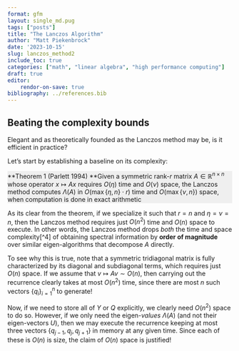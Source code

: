 ```yaml
---
format: gfm
layout: single_md.pug
tags: ["posts"]
title: "The Lanczos Algorithm"
author: "Matt Piekenbrock"
date: '2023-10-15'
slug: lanczos_method2
include_toc: true
categories: ["math", "linear algebra", "high performance computing"]
draft: true
editor: 
    rendor-on-save: true
bibliography: ../references.bib
---
```


## Beating the complexity bounds

Elegant and as theoretically founded as the Lanczos method may be, is it
efficient in practice?

Let’s start by establishing a baseline on its complexity:

<div id="thm-line" class="theorem" style="background-color: #efefef;">

<span class="theorem-title">**Theorem 1 (Parlett 1994) **</span>Given a
symmetric rank-$r$ matrix $A \in \mathbb{R}^{n \times n}$ whose operator
$x \mapsto A x$ requires $O(\eta)$ time and $O(\nu)$ space, the Lanczos
method computes $\Lambda(A)$ in $O(\max\{\eta, n\}\cdot r)$ time and
$O(\max\{\nu, n\})$ space, when computation is done in exact arithmetic

</div>

As its clear from the theorem, if we specialize it such that $r = n$ and
$\eta = \nu = n$, then the Lanczos method requires just $O(n^2)$ time
and $O(n)$ space to execute. In other words, the Lanczos method drops
*both* the time and space complexity\[^4\] of obtaining spectral
information by **order of magnitude** over similar eigen-algorithms that
decompose $A$ directly.

To see why this is true, note that a symmetric tridiagonal matrix is
fully characterized by its diagonal and subdiagonal terms, which
requires just $O(n)$ space. If we assume that $v \mapsto Av \sim O(n)$,
then carrying out the recurrence clearly takes at most $O(n^2)$ time,
since there are most $n$ such vectors $\{q_i\}_{i=1}^n$ to generate!

Now, if we need to store all of $Y$ or $Q$ explicitly, we clearly need
$O(n^2)$ space to do so. However, if we only need the eigen-*values*
$\Lambda(A)$ (and not their eigen-vectors $U$), then we may execute the
recurrence keeping at most three vectors $\{q_{j-1}, q_{j}, q_{j+1}\}$
in memory at any given time. Since each of these is $O(n)$ is size, the
claim of $O(n)$ space is justified!
